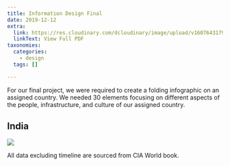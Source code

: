 ```yaml
---
title: Information Design Final
date: 2019-12-12
extra:
  link: https://res.cloudinary.com/dcloudinary/image/upload/v1607643179/portfolio/India.pdf
  linkText: View Full PDF
taxonomies:
  categories:
    - design
  tags: []

---
```


For our final project, we were required to create a folding infographic on an assigned country. We needed 30 elements focusing on different aspects of the people, infrastructure, and culture of our assigned country. 

## India

![](https://res.cloudinary.com/dcloudinary/image/upload/v1607643347/portfolio/India-preview.png)

All data excluding timeline are sourced from CIA World book.